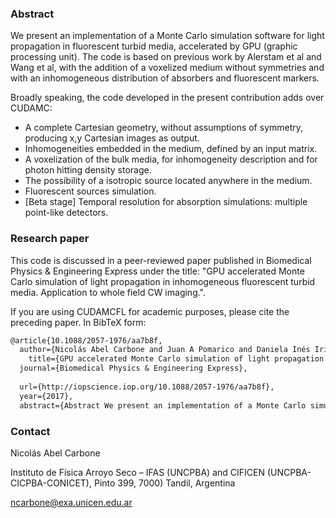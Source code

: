 ### Abstract
We present an implementation of a Monte Carlo simulation software for light propagation in fluorescent turbid media, accelerated by GPU (graphic processing unit). The code is based on previous work by Alerstam et al and Wang et al, with the addition of a voxelized medium without symmetries and with an inhomogeneous distribution of absorbers and fluorescent markers.

Broadly speaking, the code developed in the present contribution adds over CUDAMC:

* A complete Cartesian geometry, without assumptions of symmetry, producing x,y Cartesian images as output.
* Inhomogeneities embedded in the medium, defined by an input matrix.
* A voxelization of the bulk media, for inhomogeneity description and for photon hitting density storage.
* The possibility of a isotropic source located anywhere in the medium.
* Fluorescent sources simulation.
* [Beta stage] Temporal resolution for absorption simulations: multiple point-like detectors.

### Research paper

This code is discussed in a peer-reviewed paper published in Biomedical Physics & Engineering Express under the title: "GPU accelerated Monte Carlo simulation of light propagation in inhomogeneous fluorescent turbid media. Application to whole field CW imaging.".

If you are using CUDAMCFL for academic purposes, please cite the preceding paper. In BibTeX form:

```latex
@article{10.1088/2057-1976/aa7b8f,
  author={Nicolás Abel Carbone and Juan A Pomarico and Daniela Inés Iriarte},
    title={GPU accelerated Monte Carlo simulation of light propagation in inhomogeneous fluorescent turbid media. Application to whole field CW imaging.},
  journal={Biomedical Physics & Engineering Express},
        
  url={http://iopscience.iop.org/10.1088/2057-1976/aa7b8f},
  year={2017},
  abstract={Abstract We present an implementation of a Monte Carlo simulation software for fluorescent turbid media, accelerated by GPU (Graphic Processing Unit). &#13; The code is based on previous work by Alerstam et al. and Wang et al., with the addition of a voxelized medium without symmetries and with an inhomogeneous distribution of absorbers and fluorescent markers. &#13; Cartesian coordinates are used in place of the cylindrical ones used in previous versions. &#13; It is particularly aimed at the simulation of CW whole-field reflectance and transmittance images of fluorescence and absorption.&#13; Several tests and comparisons with numerical and theoretical techniques were performed in order to validate our approach.}
```

### Contact
Nicolás Abel Carbone

Instituto de Física Arroyo Seco – IFAS (UNCPBA) and CIFICEN (UNCPBA-CICPBA-CONICET), Pinto 399, 7000) Tandil, Argentina

ncarbone@exa.unicen.edu.ar
